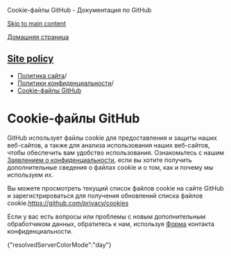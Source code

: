 Cookie-файлы GitHub - Документация по GitHub

[Skip to main content](#main-content)

[Домашняя страница](/ru)

[Site policy](/ru/site-policy)
----------

* [Политика сайта](/ru/site-policy)/
* [Политики конфиденциальности](/ru/site-policy/privacy-policies)/
* [Cookie-файлы GitHub](/ru/site-policy/privacy-policies/github-cookies)

Cookie-файлы GitHub
==========

GitHub использует файлы cookie для предоставления и защиты наших веб-сайтов, а также для анализа использования наших веб-сайтов, чтобы обеспечить вам удобство использования. Ознакомьтесь с нашим [Заявлением о конфиденциальности](/ru/site-policy/privacy-policies/github-privacy-statement#our-use-of-cookies-and-tracking), если вы хотите получить дополнительные сведения о файлах cookie и о том, как и почему мы используем их.

Вы можете просмотреть текущий список файлов cookie на сайте GitHub и зарегистрироваться для получения обновлений списка файлов cookie.<https://github.com/privacy/cookies>

Если у вас есть вопросы или проблемы с новым дополнительным обработчиком данных, обратитесь к нам, используя [Форма](https://github.com/contact/privacy) контакта конфиденциальности.

{"resolvedServerColorMode":"day"}
